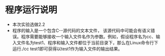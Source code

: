 # 程序运行说明
 - 本次实验选做2.2
 -  程序的输入是一个包含C--源代码的文本文件， 该源代码中可能会有语义错误。程序需要能够接收一个输入文件名作为参数。例如，假设程序名为cc、输入文件名为test1、程序和输入文件都位于当前目录下，那么在Linux命令行下运行./cc test1即可获得以test1作为输入文件的输出结果。